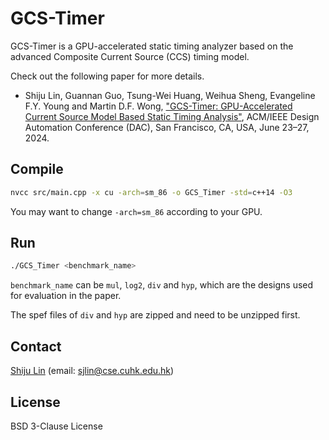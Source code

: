 # GCS-Timer

GCS-Timer is a GPU-accelerated static timing analyzer based on the advanced Composite Current Source (CCS) timing model. 

Check out the following paper for more details.

* Shiju Lin, Guannan Guo, Tsung-Wei Huang, Weihua Sheng, Evangeline F.Y. Young and Martin D.F. Wong, ["GCS-Timer: GPU-Accelerated Current Source Model Based Static Timing Analysis"](https://shijulin.github.io/files/430_Camera_Ready_Paper.pdf), ACM/IEEE Design Automation Conference (DAC), San Francisco, CA, USA, June 23–27, 2024.

## Compile
```bash
nvcc src/main.cpp -x cu -arch=sm_86 -o GCS_Timer -std=c++14 -O3
```
You may want to change `-arch=sm_86` according to your GPU.

## Run
```bash
./GCS_Timer <benchmark_name>
```
`benchmark_name` can be `mul`, `log2`, `div` and `hyp`, which are the designs used for evaluation in the paper. 

The spef files of `div` and `hyp` are zipped and need to be unzipped first.

## Contact
[Shiju Lin](shijulin.github.io) (email: sjlin@cse.cuhk.edu.hk)

## License
BSD 3-Clause License
